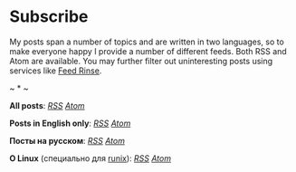 # Subscribe

My posts span a number of topics and are written in two languages, so to make
everyone happy I provide a number of different feeds. Both RSS and Atom are
available. You may further filter out uninteresting posts using services like
[Feed Rinse](http://feedrinse.com/).

<div class="center">~ * ~</div>

**All posts**: [*RSS*](/feeds/all.rss) [*Atom*](/feeds/all.atom)

**Posts in English only**: [*RSS*](/feeds/english.rss) [*Atom*](/feeds/english.atom)

**Посты на русском**: [*RSS*](/feeds/russian.rss) [*Atom*](/feeds/russian.atom)

**О Linux** (специально для [runix](http://runix.org/)): [*RSS*](/feeds/linux-rus.rss) [*Atom*](/feeds/linux-rus.atom)
